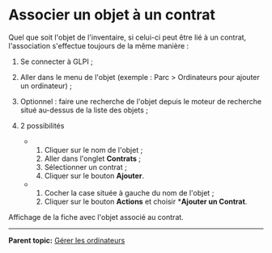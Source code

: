Associer un objet à un contrat
==============================

Quel que soit l'objet de l'inventaire, si celui-ci peut être lié à un contrat, l'association s'effectue toujours de la même manière :

1.  Se connecter à GLPI ;

2.  Aller dans le menu de l'objet (exemple : Parc > Ordinateurs pour ajouter un ordinateur) ;

3.  Optionnel : faire une recherche de  l'objet depuis le moteur de recherche situé au-dessus de la liste des objets ;

4.  2 possibilités
    -   1.  Cliquer sur le nom de l'objet ;
        2.  Aller dans l'onglet **Contrats** ;
        3.  Sélectionner un contrat ;
        4.  Cliquer sur le bouton **Ajouter**.

    -   1.  Cocher la case située à gauche du nom de l'objet ;
        2.  Cliquer sur le bouton **Actions** et choisir ***Ajouter un Contrat**.

Affichage de la fiche avec l'objet associé au contrat.

-------
**Parent topic:** [Gérer les ordinateurs](03_Module_Parc/04_Gérer_les_ordinateurs/01_Gérer_les_ordinateurs.md "Les ordinateurs se gèrent depuis le menu Parc > Ordinateurs")
